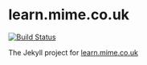 # learn.mime.co.uk

[![Build Status](https://travis-ci.org/bjpirt/learn.mime.co.uk.svg)](https://travis-ci.org/bjpirt/learn.mime.co.uk.io)

The Jekyll project for [learn.mime.co.uk](http://learn.mime.co.uk)
